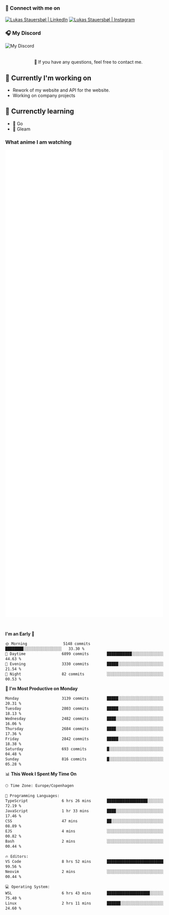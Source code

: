 ### 🔗 Connect with me on
<a href="https://www.instagram.com/lukas_stauersbol" target="_blank"><img align="center" src="https://raw.githubusercontent.com/stauersbol/stauersbol/main/images/instagram.svg" alt="Lukas Stauersbøl | LinkedIn" width="30px"/></a>
<a href="https://www.linkedin.com/in/lukas-stauersbol/" target="_blank"><img align="center" src="https://raw.githubusercontent.com/stauersbol/stauersbol/main/images/linkedin.svg" alt="Lukas Stauersbøl | Instagram" width="30px"/></a>

<p align="center">
 <h3>🎧 My Discord</h3>
 <img align="left" height="55px" src="https://discord.c99.nl/widget/theme-2/147806323323568128.png" alt="My Discord" />
</p>

<br/>
<br/>
<br/>
💬 If you have any questions, feel free to contact me.

## 🔭 Currently I'm working on
- Rework of my website and API for the website.
- Working on company projects
 
## 🌱 Currenctly learning
- 💙 Go
- 💜 Gleam

### What anime I am watching
<a href="https://anilist.co/user/slashiy/" align="center"><img align="center" width="500px" src="metrics.plugin.personal.anilist.svg" /></a>

<br/>

<!--START_SECTION:waka-->
**I'm an Early 🐤** 

```text
🌞 Morning                5148 commits        ████████░░░░░░░░░░░░░░░░░   33.30 % 
🌆 Daytime                6899 commits        ███████████░░░░░░░░░░░░░░   44.63 % 
🌃 Evening                3330 commits        █████░░░░░░░░░░░░░░░░░░░░   21.54 % 
🌙 Night                  82 commits          ░░░░░░░░░░░░░░░░░░░░░░░░░   00.53 % 
```
📅 **I'm Most Productive on Monday** 

```text
Monday                   3139 commits        █████░░░░░░░░░░░░░░░░░░░░   20.31 % 
Tuesday                  2803 commits        █████░░░░░░░░░░░░░░░░░░░░   18.13 % 
Wednesday                2482 commits        ████░░░░░░░░░░░░░░░░░░░░░   16.06 % 
Thursday                 2684 commits        ████░░░░░░░░░░░░░░░░░░░░░   17.36 % 
Friday                   2842 commits        █████░░░░░░░░░░░░░░░░░░░░   18.38 % 
Saturday                 693 commits         █░░░░░░░░░░░░░░░░░░░░░░░░   04.48 % 
Sunday                   816 commits         █░░░░░░░░░░░░░░░░░░░░░░░░   05.28 % 
```


📊 **This Week I Spent My Time On** 

```text
🕑︎ Time Zone: Europe/Copenhagen

💬 Programming Languages: 
TypeScript               6 hrs 26 mins       ██████████████████░░░░░░░   72.19 % 
JavaScript               1 hr 33 mins        ████░░░░░░░░░░░░░░░░░░░░░   17.46 % 
CSS                      47 mins             ██░░░░░░░░░░░░░░░░░░░░░░░   08.89 % 
EJS                      4 mins              ░░░░░░░░░░░░░░░░░░░░░░░░░   00.82 % 
Bash                     2 mins              ░░░░░░░░░░░░░░░░░░░░░░░░░   00.44 % 

🔥 Editors: 
VS Code                  8 hrs 52 mins       █████████████████████████   99.56 % 
Neovim                   2 mins              ░░░░░░░░░░░░░░░░░░░░░░░░░   00.44 % 

💻 Operating System: 
WSL                      6 hrs 43 mins       ███████████████████░░░░░░   75.40 % 
Linux                    2 hrs 11 mins       ██████░░░░░░░░░░░░░░░░░░░   24.60 % 
```


<!--END_SECTION:waka-->
